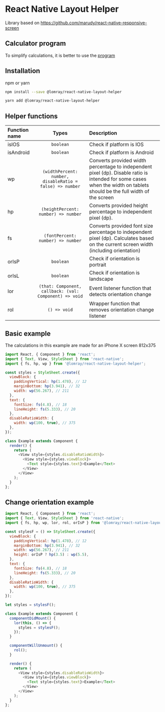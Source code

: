 # React Native Layout Helper
Library based on https://github.com/marudy/react-native-responsive-screen

## Calculator program
To simplify calculations, it is better to use the [program](https://github.com/danial031193/rn-size-calculator/releases)

## Installation

npm or yarn
```sh
npm install --save @lomray/react-native-layout-helper

yarn add @lomray/react-native-layout-helper
```

## Helper functions
| Function name| Types | Description |
|:----|:-----:|:----------|
| isIOS | `boolean` | Check if platform is IOS |
| isAndroid | `boolean` | Check if platform is Android |
| wp | `(widthPercent: number, disableRatio = false) => number` | Converts provided width percentage to independent pixel (dp). Disable ratio is intended for some cases when the width on tablets should be the full width of the screen |
| hp | `(heightPercent: number) => number` | Converts provided height percentage to independent pixel (dp). |
| fs | `(fontPercent: number) => number` | Converts provided font size percentage to independent pixel (dp). Calculates based on the current screen width (including orientation)|
| orIsP | `boolean` | Check if orientation is portrait |
| orIsL | `boolean` | Check if orientation is landscape |
| lor | `(that: Component, callback: (val: Component) => void` | Event listener function that detects orientation change |
| rol | `() => void` | Wrapper function that removes orientation change listener |

## Basic example

The calculations in this example are made for an iPhone X screen 812x375

```js
import React, { Component } from 'react';
import { Text, View, StyleSheet } from 'react-native';
import { fs, hp, wp } from '@lomray/react-native-layout-helper';

const styles = StyleSheet.create({
  viewBlock: {
    paddingVertical: hp(1.478), // 12
    marginBottom: hp(3.941), // 32
    width: wp(56.267), // 211
  },
  text: {
    fontSize: fs(4.8), // 18
    lineHeight: fs(5.333), // 20
  },
  disableRatioWidth: {
    width: wp(100, true), // 375
  },
});

class Example extends Component {
  render() {
    return (
      <View style={styles.disableRatioWidth}>
        <View style={styles.viewBlock}>
          <Text style={styles.text}>Example</Text>
        </View>
      </View>
    );
  }
};
```
## Change orientation example
```js
import React, { Component } from 'react';
import { Text, View, StyleSheet } from 'react-native';
import { fs, hp, wp, lor, rol, orIsP } from '@lomray/react-native-layout-helper';

const stylesF = () => StyleSheet.create({
  viewBlock: {
    paddingVertical: hp(1.478), // 12
    marginBottom: hp(3.941), // 32
    width: wp(56.267), // 211
    height: orIsP ? hp(3.5) : wp(5.5),
  },
  text: {
    fontSize: fs(4.8), // 18
    lineHeight: fs(5.333), // 20
  },
  disableRatioWidth: {
    width: wp(100, true), // 375
  },
});

let styles = stylesF();

class Example extends Component {
  componentDidMount() {
    lor(this, () => {
      styles = stylesF();
    });
  }

  componentWillUnmount() {
    rol();
  }

  render() {
    return (
      <View style={styles.disableRatioWidth}>
        <View style={styles.viewBlock}>
          <Text style={styles.text}>Example</Text>
        </View>
      </View>
    );
  }
};

```
